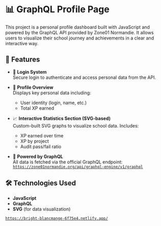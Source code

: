 # 📊 GraphQL Profile Page

This project is a personal profile dashboard built with JavaScript and powered by the GraphQL API provided by Zone01 Normandie. It allows users to visualize their school journey and achievements in a clear and interactive way.

## 🚀 Features

- 🔐 **Login System**  
  Secure login to authenticate and access personal data from the API.

- 📄 **Profile Overview**  
  Displays key personal data including:
  - User identity (login, name, etc.)
  - Total XP earned

- 📈 **Interactive Statistics Section (SVG-based)**  
  Custom-built SVG graphs to visualize school data. Includes:
  - XP earned over time
  - XP by project
  - Audit pass/fail ratio

- 🧠 **Powered by GraphQL**  
  All data is fetched via the official GraphQL endpoint:  
  [`https://zone01normandie.org/api/graphql-engine/v1/graphql`](https://zone01normandie.org/api/graphql-engine/v1/graphql)

## 🛠️ Technologies Used

- **JavaScript**
- **GraphQL**
- **SVG** (for data visualization)

[`https://bright-blancmange-6f75e4.netlify.app/`](https://bright-blancmange-6f75e4.netlify.app/)